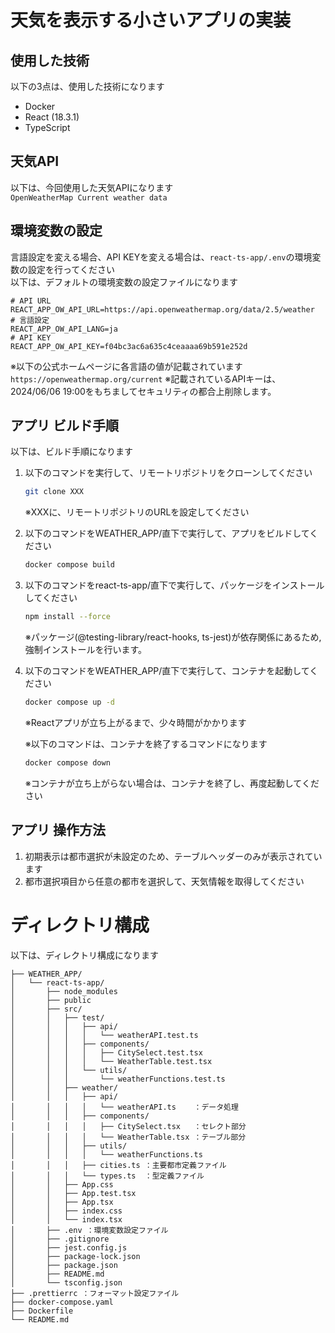 # 天気を表示する小さいアプリの実装

## 使用した技術
以下の3点は、使用した技術になります
- Docker
- React (18.3.1)
- TypeScript

## 天気API
以下は、今回使用した天気APIになります  
```OpenWeatherMap Current weather data```  

## 環境変数の設定
言語設定を変える場合、API KEYを変える場合は、```react-ts-app/.env```の環境変数の設定を行ってください  
以下は、デフォルトの環境変数の設定ファイルになります  
```env
# API URL
REACT_APP_OW_API_URL=https://api.openweathermap.org/data/2.5/weather
# 言語設定
REACT_APP_OW_API_LANG=ja
# API KEY
REACT_APP_OW_API_KEY=f04bc3ac6a635c4ceaaaa69b591e252d
``` 
※以下の公式ホームページに各言語の値が記載されています  
```https://openweathermap.org/current```
※記載されているAPIキーは、2024/06/06 19:00をもちましてセキュリティの都合上削除します。

## アプリ ビルド手順
以下は、ビルド手順になります
1. 以下のコマンドを実行して、リモートリポジトリをクローンしてください  
    ```bash
    git clone XXX
    ```
    ※XXXに、リモートリポジトリのURLを設定してください  
2. 以下のコマンドをWEATHER_APP/直下で実行して、アプリをビルドしてください  
    ```bash
    docker compose build
    ```
3. 以下のコマンドをreact-ts-app/直下で実行して、パッケージをインストールしてください  
    ```bash
    npm install --force
    ```
    ※パッケージ(@testing-library/react-hooks, ts-jest)が依存関係にあるため,強制インストールを行います。
4. 以下のコマンドをWEATHER_APP/直下で実行して、コンテナを起動してください  
    ```bash
    docker compose up -d
    ```
    ※Reactアプリが立ち上がるまで、少々時間がかかります

    ※以下のコマンドは、コンテナを終了するコマンドになります  
    ```bash
    docker compose down
    ```  
    ※コンテナが立ち上がらない場合は、コンテナを終了し、再度起動してください

## アプリ 操作方法

1. 初期表示は都市選択が未設定のため、テーブルヘッダーのみが表示されています  
1. 都市選択項目から任意の都市を選択して、天気情報を取得してください

# ディレクトリ構成
以下は、ディレクトリ構成になります
```
├── WEATHER_APP/
│   └── react-ts-app/
│       ├── node_modules
│       ├── public
│       ├── src/
│       │   ├── test/
│       │   │   ├── api/
│       │   │   │   └── weatherAPI.test.ts
│       │   │   ├── components/
│       │   │   │   ├── CitySelect.test.tsx
│       │   │   │   └── WeatherTable.test.tsx
│       │   │   └── utils/
│       │   │       └── weatherFunctions.test.ts
│       │   ├── weather/
│       │   │   ├── api/
│       │   │   │   └── weatherAPI.ts    ：データ処理
│       │   │   ├── components/
│       │   │   │   ├── CitySelect.tsx   ：セレクト部分
│       │   │   │   └── WeatherTable.tsx ：テーブル部分
│       │   │   ├── utils/
│       │   │   │   └── weatherFunctions.ts
│       │   │   ├── cities.ts ：主要都市定義ファイル
│       │   │   └── types.ts  ：型定義ファイル
│       │   ├── App.css
│       │   ├── App.test.tsx
│       │   ├── App.tsx
│       │   ├── index.css
│       │   └── index.tsx
│       ├── .env ：環境変数設定ファイル
│       ├── .gitignore
│       ├── jest.config.js
│       ├── package-lock.json
│       ├── package.json
│       ├── README.md
│       └── tsconfig.json
├── .prettierrc ：フォーマット設定ファイル
├── docker-compose.yaml
├── Dockerfile
└── README.md

```
